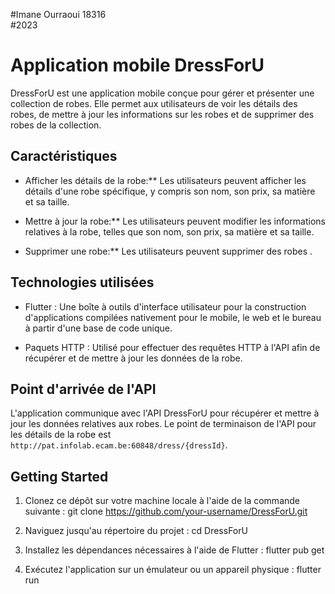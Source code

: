 #Imane Ourraoui 18316  
#2023 
# Application mobile DressForU


DressForU est une application mobile conçue pour gérer et présenter une collection de robes. Elle permet aux utilisateurs de voir les détails des robes, de mettre à jour les informations sur les robes et de supprimer des robes de la collection.

## Caractéristiques

- Afficher les détails de la robe:** Les utilisateurs peuvent afficher les détails d'une robe spécifique, y compris son nom, son prix, sa matière et sa taille.

- Mettre à jour la robe:** Les utilisateurs peuvent modifier les informations relatives à la robe, telles que son nom, son prix, sa matière et sa taille.

- Supprimer une robe:** Les utilisateurs peuvent supprimer des robes .

## Technologies utilisées

- Flutter : Une boîte à outils d'interface utilisateur pour la construction d'applications compilées nativement pour le mobile, le web et le bureau à partir d'une base de code unique.

- Paquets HTTP : Utilisé pour effectuer des requêtes HTTP à l'API afin de récupérer et de mettre à jour les données de la robe.

## Point d'arrivée de l'API

L'application communique avec l'API DressForU pour récupérer et mettre à jour les données relatives aux robes. Le point de terminaison de l'API pour les détails de la robe est `http://pat.infolab.ecam.be:60848/dress/{dressId}`.

## Getting Started
1. Clonez ce dépôt sur votre machine locale à l'aide de la commande suivante :
git clone https://github.com/your-username/DressForU.git

2. Naviguez jusqu'au répertoire du projet :
cd DressForU

3. Installez les dépendances nécessaires à l'aide de Flutter :
flutter pub get

4. Exécutez l'application sur un émulateur ou un appareil physique :
flutter run
